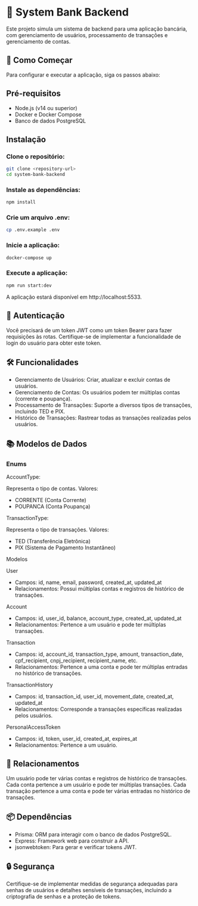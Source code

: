 # 🏦 System Bank Backend

Este projeto simula um sistema de backend para uma aplicação bancária, com gerenciamento de usuários, processamento de transações e gerenciamento de contas.

## 🚀 Como Começar

Para configurar e executar a aplicação, siga os passos abaixo:

## Pré-requisitos

- Node.js (v14 ou superior)
- Docker e Docker Compose
- Banco de dados PostgreSQL

## Instalação

### Clone o repositório:

```bash
git clone <repository-url>
cd system-bank-backend
```

### Instale as dependências:

```bash
npm install
```

### Crie um arquivo .env:

```bash
cp .env.example .env
```

### Inicie a aplicação:

```bash
docker-compose up
```

### Execute a aplicação:

```bash
npm run start:dev
```

A aplicação estará disponível em http://localhost:5533.

## 🔑 Autenticação

Você precisará de um token JWT como um token Bearer para fazer requisições às rotas. Certifique-se de implementar a funcionalidade de login do usuário para obter este token.

## 🛠️ Funcionalidades

- Gerenciamento de Usuários: Criar, atualizar e excluir contas de usuários.
- Gerenciamento de Contas: Os usuários podem ter múltiplas contas (corrente e poupança).
- Processamento de Transações: Suporte a diversos tipos de transações, incluindo TED e PIX.
- Histórico de Transações: Rastrear todas as transações realizadas pelos usuários.

## 📚 Modelos de Dados

### Enums

AccountType:

Representa o tipo de contas. Valores:

- CORRENTE (Conta Corrente)
- POUPANCA (Conta Poupança)

TransactionType:

Representa o tipo de transações. Valores:

- TED (Transferência Eletrônica)
- PIX (Sistema de Pagamento Instantâneo)

Modelos

User

- Campos: id, name, email, password, created_at, updated_at
- Relacionamentos: Possui múltiplas contas e registros de histórico de transações.

Account

- Campos: id, user_id, balance, account_type, created_at, updated_at
- Relacionamentos: Pertence a um usuário e pode ter múltiplas transações.

Transaction

- Campos: id, account_id, transaction_type, amount, transaction_date, cpf_recipient, cnpj_recipient, recipient_name, etc.
- Relacionamentos: Pertence a uma conta e pode ter múltiplas entradas no histórico de transações.

TransactionHistory

- Campos: id, transaction_id, user_id, movement_date, created_at, updated_at
- Relacionamentos: Corresponde a transações específicas realizadas pelos usuários.

PersonalAccessToken

- Campos: id, token, user_id, created_at, expires_at
- Relacionamentos: Pertence a um usuário.

## 🔄 Relacionamentos

Um usuário pode ter várias contas e registros de histórico de transações.
Cada conta pertence a um usuário e pode ter múltiplas transações.
Cada transação pertence a uma conta e pode ter várias entradas no histórico de transações.

## 📦 Dependências

- Prisma: ORM para interagir com o banco de dados PostgreSQL.
- Express: Framework web para construir a API.
- jsonwebtoken: Para gerar e verificar tokens JWT.

## 🔒 Segurança

Certifique-se de implementar medidas de segurança adequadas para senhas de usuários e detalhes sensíveis de transações, incluindo a criptografia de senhas e a proteção de tokens.
